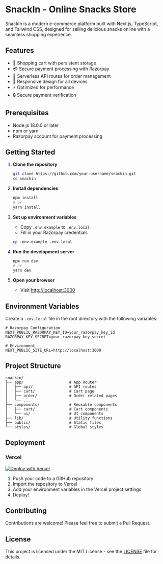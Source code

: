 # SnackIn - Online Snacks Store

SnackIn is a modern e-commerce platform built with Next.js, TypeScript, and Tailwind CSS, designed for selling delicious snacks online with a seamless shopping experience.

## Features

- 🛒 Shopping cart with persistent storage
- 💳 Secure payment processing with Razorpay
- 🚀 Serverless API routes for order management
- 📱 Responsive design for all devices
- ⚡ Optimized for performance
- 🔒 Secure payment verification

## Prerequisites

- Node.js 18.0.0 or later
- npm or yarn
- Razorpay account for payment processing

## Getting Started

1. **Clone the repository**
   ```bash
   git clone https://github.com/your-username/snackin.git
   cd snackin
   ```

2. **Install dependencies**
   ```bash
   npm install
   # or
   yarn install
   ```

3. **Set up environment variables**
   - Copy `.env.example` to `.env.local`
   - Fill in your Razorpay credentials
   ```bash
   cp .env.example .env.local
   ```

4. **Run the development server**
   ```bash
   npm run dev
   # or
   yarn dev
   ```

5. **Open your browser**
   - Visit [http://localhost:3000](http://localhost:3000)

## Environment Variables

Create a `.env.local` file in the root directory with the following variables:

```env
# Razorpay Configuration
NEXT_PUBLIC_RAZORPAY_KEY_ID=your_razorpay_key_id
RAZORPAY_KEY_SECRET=your_razorpay_key_secret

# Environment
NEXT_PUBLIC_SITE_URL=http://localhost:3000
```

## Project Structure

```
snackin/
├── app/                    # App Router
│   ├── api/                # API routes
│   ├── cart/               # Cart page
│   ├── order/              # Order related pages
│   └── ...
├── components/             # Reusable components
│   ├── cart/               # Cart components
│   └── ui/                 # UI components
├── lib/                    # Utility functions
├── public/                 # Static files
└── styles/                 # Global styles
```

## Deployment

### Vercel

[![Deploy with Vercel](https://vercel.com/button)](https://vercel.com/new/clone?repository-url=https%3A%2F%2Fgithub.com%2Fyour-username%2Fsnackin&env=NEXT_PUBLIC_RAZORPAY_KEY_ID,RAZORPAY_KEY_SECRET&envDescription=Configure%20your%20Razorpay%20credentials&envLink=https%3A%2F%2Fdashboard.razorpay.com%2Fapp%2Fkeys)

1. Push your code to a GitHub repository
2. Import the repository to Vercel
3. Add your environment variables in the Vercel project settings
4. Deploy!

## Contributing

Contributions are welcome! Please feel free to submit a Pull Request.

## License

This project is licensed under the MIT License - see the [LICENSE](LICENSE) file for details.
